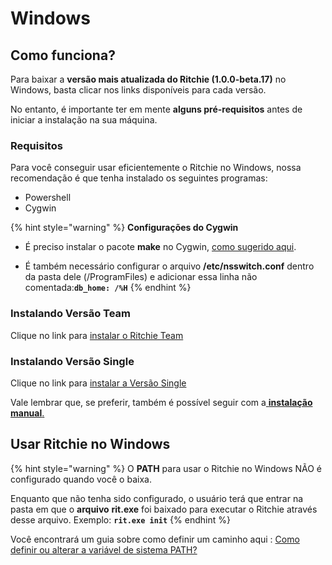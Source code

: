 # Windows

## Como funciona? 

Para baixar a **versão mais atualizada do Ritchie \(1.0.0-beta.17\)** no Windows, basta clicar nos links disponíveis para cada versão. 

No entanto, é importante ter em mente **alguns pré-requisitos** antes de iniciar a instalação na sua máquina. 

### Requisitos 

Para você conseguir usar eficientemente o Ritchie no Windows, nossa recomendação é que tenha instalado os seguintes programas: 

* Powershell
* Cygwin

{% hint style="warning" %}
**Configurações do Cygwin**

- É preciso instalar o pacote **make** no Cygwin, [como sugerido aqui](https://stackoverflow.com/questions/17710209/how-to-run-make-from-cygwin-environment?rq=1#:~:text=Run%20the%20Cygwin%20installation%2Fconfiguration,Development%22%20or%20something%20similar%29.).

- É também necessário configurar o arquivo **/etc/nsswitch.conf** dentro da pasta dele \(/ProgramFiles\) e adicionar essa linha não comentada:**`db_home: /%H`**
{% endhint %}



### Instalando Versão Team 

Clique no link para [instalar o Ritchie Team](https://commons-repo.ritchiecli.io/1.0.0-beta.17/windows/team/rit.exe)

### Instalando Versão Single

Clique no link para [instalar a Versão Single](https://commons-repo.ritchiecli.io/1.0.0-beta.17/windows/single/rit.exe)



Vale lembrar que, se preferir, também é possível seguir com a[ **instalação manual**.](instalacao-manual.md)

## Usar Ritchie no Windows

{% hint style="warning" %}
O **PATH** para usar o Ritchie no Windows NÃO é configurado quando você o baixa.  
  
Enquanto que não tenha sido configurado, o usuário terá que entrar na pasta em que o **arquivo** **rit.exe** foi baixado para executar o Ritchie através desse arquivo. Exemplo: **`rit.exe init`**
{% endhint %}

Você encontrará um guia sobre como definir um caminho aqui : [Como definir ou alterar a variável de sistema PATH?](https://www.java.com/en/download/help/path.xml)



